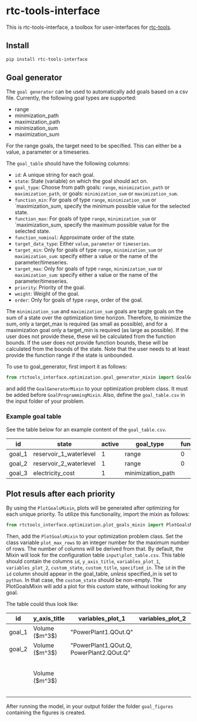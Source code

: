 # rtc-tools-interface

This is rtc-tools-interface, a toolbox for user-interfaces for [rtc-tools](https://gitlab.com/deltares/rtc-tools).

## Install

```bash
pip install rtc-tools-interface
```

## Goal generator
The `goal generator` can be used to automatically add goals based on a csv file. Currently, the following goal types are supported:
- range
- minimization_path
- maximization_path
- minimization_sum
- maximization_sum

For the range goals, the target need to be specified. This can either be a value, a parameter or a timeseries. 

The `goal_table` should have the following columns:

- `id`: A unique string for each goal.
- `state`: State (variable) on which the goal should act on.
- `goal_type`: Choose from path goals: `range`,  `minimization_path` or `maximization_path`, or goals: `minimization_sum` or `maximization_sum`.
- `function_min`: For goals of type `range`, `minimization_sum` or `maximization_sum, specify the minimum possible value for the selected state. 
- `function_max`: For goals of type `range`, `minimization_sum` or `maximization_sum, specify the maximum possible value for the selected state.
- `function_nominal`: Approximate order of the state.
- `target_data_type`: Either `value`, `parameter` or `timeseries`.
- `target_min`: Only for goals of type `range`, `minimization_sum` or `maximization_sum`: specify either a value or the name of the parameter/timeseries.
- `target_max`: Only for goals of type `range`, `minimization_sum` or `maximization_sum`: specify either a value or the name of the parameter/timeseries.
- `priority`: Priority of the goal.
- `weight`: Weight of the goal.
- `order`: Only for goals of type `range`, order of the goal.

The `minimization_sum` and `maximization_sum` goals are targte goals on the sum of a state over the optimization time horizon. Therefore, to minimize the sum, only a target_max is required (as small as possible), and for a maximization goal only a target_min is required (as large as possible). If the user does not provide these, these wil be calculated from the function bounds. If the user does not provide function bounds, these will be calculated from the bounds of the state. Note that the user needs to at least provide the function range if the state is unbounded.

To use to goal_generator, first import it as follows:

```python
from rtctools_interface.optimization.goal_generator_mixin import GoalGeneratorMixin
```

and add the `GoalGeneratorMixin` to your optimization problem class. It must be added before `GoalProgrammingMixin`. Also, define the `goal_table.csv` in the input folder of your problem.

### Example goal table
See the table below for an example content of the `goal_table.csv`. 

| id     | state | active | goal_type    | function_min | function_max | function_nominal | target_data_type | target_min | target_max | priority | weight | order |
|--------|-------|--------|--------------|--------------|--------------|------------------|------------------|------------|------------|----------|--------|-------|
| goal_1 | reservoir_1_waterlevel     | 1      | range        | 0            | 15           | 10               | value            | 5.0        | 10.0       | 5       |        |       |
| goal_2 | reservoir_2_waterlevel     | 1      | range        | 0            | 15           | 10               | timeseries            | "target_series"        | "target_series"       | 10       |        |       |
| goal_3 | electricity_cost     | 1      | minimization_path |              |              |                  |                  |            |            | 20       |        |       |

## Plot resuls after each priority
By using the `PlotGoalsMixin`, plots will be generated after optimizing for each unique priority. To utilize this functionality, import the mixin as follows:
```python
from rtctools_interface.optimization.plot_goals_mixin import PlotGoalsMixin
```
Then, add the `PlotGoalsMixin` to your optimization problem class. Set the class variable `plot_max_rows` to an integer number for the maximum number of rows. The number of columns will be derived from that. By default, the Mixin will look for the configuration table `input\plot_table.csv`. This table should contain the columns `id`, `y_axis_title`, `variables_plot_1`, `variables_plot_2`, `custom_state`, `custom_title`, `specified_in`. The `id` in the `id` column should appear in the goal_table, _unless_ specified_in is set to `python`. In that case, the `custom_state` should be non-empty. The PlotGoalsMixin will add a plot for this custom state, without looking for any goal.

The table could thus look like:


|    id   |  y_axis_title   | variables_plot_1 | variables_plot_2 | custom_state | custom_title | specified_in
|---------|-----------------|------------------|------------------|------------------|------------------|------------------|
| goal_1  | Volume (\$m^3\$)  |      "PowerPlant1.QOut.Q"            |                  |
| goal_2  | Volume (\$m^3\$)  |      "PowerPlant1.QOut.Q, PowerPlant2.QOut.Q"            |                  |
|  | Volume (\$m^3\$)  |                |                  | electricity_cost | "Goal for minimizing electricity cost, at priority 10" | python


After running the model, in your output folder the folder `goal_figures` containing the figures is created.
